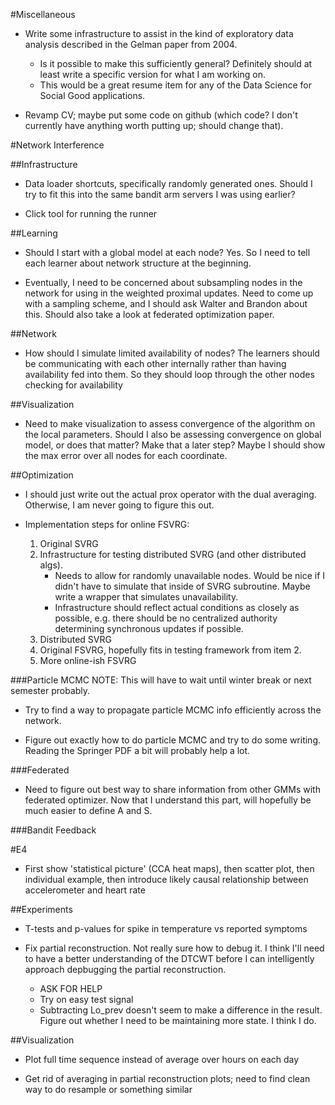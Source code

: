 #Miscellaneous
* Write some infrastructure to assist in the kind of exploratory data analysis described in the Gelman paper from 2004.
    * Is it possible to make this sufficiently general? Definitely should at least write a specific version for what I am working on.
    * This would be a great resume item for any of the Data Science for Social Good applications.

* Revamp CV; maybe put some code on github (which code? I don't currently have anything worth putting up; should change that).

#Network Interference

##Infrastructure
* Data loader shortcuts, specifically randomly generated ones. Should I try to fit this into the same bandit arm servers I was using earlier?

* Click tool for running the runner

##Learning
* Should I start with a global model at each node? Yes. So I need to tell each learner about network structure at the beginning.

* Eventually, I need to be concerned about subsampling nodes in the network for using in the weighted proximal updates. Need to come up with a sampling scheme, and I should ask Walter and Brandon about this. Should also take a look at federated optimization paper.
    
##Network
* How should I simulate limited availability of nodes? The learners should be communicating with each other internally rather than having availability fed into them. So they should loop through the other nodes checking for availability

##Visualization
* Need to make visualization to assess convergence of the algorithm on the local parameters. Should I also be assessing convergence on global model, or does that matter? Make that a later step? Maybe I should show the max error over all nodes for each coordinate.

##Optimization
* I should just write out the actual prox operator with the dual averaging. Otherwise, I am never going to figure this out.

* Implementation steps for online FSVRG:
    1. Original SVRG
    2. Infrastructure for testing distributed SVRG (and other distributed algs).
        * Needs to allow for randomly unavailable nodes. Would be nice if I didn't have to simulate that inside of SVRG subroutine. Maybe write a wrapper that simulates unavailability.
        * Infrastructure should reflect actual conditions as closely as possible, e.g. there should be no centralized authority determining synchronous updates if possible.
    3. Distributed SVRG
    4. Original FSVRG, hopefully fits in testing framework from item 2.
    5. More online-ish FSVRG

###Particle MCMC
NOTE: This will have to wait until winter break or next semester probably.

* Try to find a way to propagate particle MCMC info efficiently across the network.

* Figure out exactly how to do particle MCMC and try to do some writing. Reading the Springer PDF a bit will probably help a lot.

###Federated
* Need to figure out best way to share information from other GMMs with federated optimizer. Now that I understand this part, will hopefully be much easier to define A and S.

###Bandit Feedback

#E4
* First show 'statistical picture' (CCA heat maps), then scatter plot, then individual example, then introduce likely causal relationship between accelerometer and heart rate

##Experiments
* T-tests and p-values for spike in temperature vs reported symptoms

* Fix partial reconstruction. Not really sure how to debug it. I think I'll need to have a better understanding of the DTCWT before I can intelligently approach depbugging the partial reconstruction.
    * ASK FOR HELP
    * Try on easy test signal
    * Subtracting Lo\_prev doesn't seem to make a difference in the result. Figure out whether I need to be maintaining more state. I think I do.

##Visualization
* Plot full time sequence instead of average over hours on each day

* Get rid of averaging in partial reconstruction plots; need to find clean way to do resample or something similar
